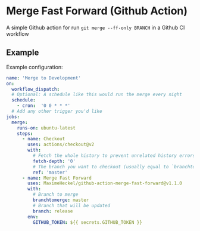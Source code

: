 # Merge Fast Forward (Github Action)

A simple Github action for run `git merge --ff-only BRANCH` in a Github CI workflow


## Example

Example configuration:

```yml
name: 'Merge to Development'
on:
  workflow_dispatch:
  # Optional: A schedule like this would run the merge every night
  schedule:
    - cron:  '0 0 * * *'
  # Add any other trigger you'd like
jobs:
  merge:
    runs-on: ubuntu-latest
    steps:
      - name: Checkout
        uses: actions/checkout@v2
        with:
          # Fetch the whole history to prevent unrelated history errors
          fetch-depth: '0'
          # The branch you want to checkout (usually equal to `branchtomerge`)
          ref: 'master'
      - name: Merge Fast Forward
        uses: MaximeHeckel/github-action-merge-fast-forward@v1.1.0
        with:
          # Branch to merge
          branchtomerge: master
          # Branch that will be updated
          branch: release
        env:
          GITHUB_TOKEN: ${{ secrets.GITHUB_TOKEN }}
```
